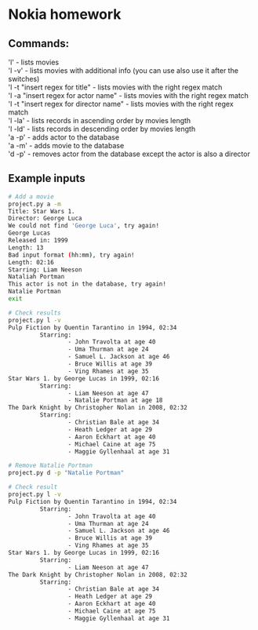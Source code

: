 # Nokia homework
## Commands:
'l' - lists movies  
'l -v' - lists movies with additional info (you can use also use it after the switches)   
'l -t "insert regex for title" - lists movies with the right regex match   
'l -a "insert regex for actor name" - lists movies with the right regex match    
'l -t "insert regex for director name" - lists movies with the right regex match  
'l -la' - lists records in ascending order by movies length  
'l -ld' - lists records in descending order by movies length  
'a -p' - adds actor to the database    
'a -m' - adds movie to the database    
'd -p' - removes actor from the database except the actor is also a director

## Example inputs
```bash
# Add a movie
project.py a -m
Title: Star Wars 1.
Director: George Luca
We could not find 'George Luca', try again!
George Lucas
Released in: 1999
Length: 13
Bad input format (hh:mm), try again!
Length: 02:16
Starring: Liam Neeson
Nataliah Portman
This actor is not in the database, try again!
Natalie Portman  
exit
```

```bash
# Check results
project.py l -v
Pulp Fiction by Quentin Tarantino in 1994, 02:34
         Starring:
                 - John Travolta at age 40
                 - Uma Thurman at age 24
                 - Samuel L. Jackson at age 46
                 - Bruce Willis at age 39
                 - Ving Rhames at age 35
Star Wars 1. by George Lucas in 1999, 02:16
         Starring:
                 - Liam Neeson at age 47
                 - Natalie Portman at age 18
The Dark Knight by Christopher Nolan in 2008, 02:32
         Starring:
                 - Christian Bale at age 34
                 - Heath Ledger at age 29
                 - Aaron Eckhart at age 40
                 - Michael Caine at age 75
                 - Maggie Gyllenhaal at age 31
```

```bash
# Remove Natalie Portman
project.py d -p "Natalie Portman"
```

```bash
# Check result
project.py l -v
Pulp Fiction by Quentin Tarantino in 1994, 02:34
         Starring:
                 - John Travolta at age 40
                 - Uma Thurman at age 24
                 - Samuel L. Jackson at age 46
                 - Bruce Willis at age 39
                 - Ving Rhames at age 35
Star Wars 1. by George Lucas in 1999, 02:16
         Starring:
                 - Liam Neeson at age 47
The Dark Knight by Christopher Nolan in 2008, 02:32
         Starring:
                 - Christian Bale at age 34
                 - Heath Ledger at age 29
                 - Aaron Eckhart at age 40
                 - Michael Caine at age 75
                 - Maggie Gyllenhaal at age 31
```






